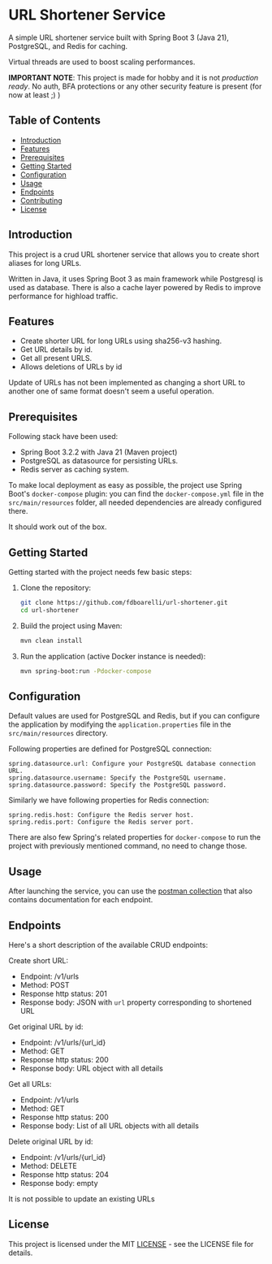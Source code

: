 # URL Shortener Service

A simple URL shortener service built with Spring Boot 3 (Java 21), PostgreSQL, and Redis for caching.

Virtual threads are used to boost scaling performances.

**IMPORTANT NOTE**: This project is made for hobby and it is not *production ready*. No auth, BFA protections or any other security feature is present (for now at least ;) )

## Table of Contents

- [Introduction](#introduction)
- [Features](#features)
- [Prerequisites](#prerequisites)
- [Getting Started](#getting-started)
- [Configuration](#configuration)
- [Usage](#usage)
- [Endpoints](#endpoints)
- [Contributing](#contributing)
- [License](#license)

## Introduction

This project is a crud URL shortener service that allows you to create short aliases for long URLs. 

Written in Java, it uses Spring Boot 3 as main framework while Postgresql is used as database.
There is also a cache layer powered by Redis to improve performance for highload traffic.

## Features

- Create shorter URL for long URLs using sha256-v3 hashing.
- Get URL details by id.
- Get all present URLS.
- Allows deletions of URLs by id

Update of URLs has not been implemented as changing a short URL to another one of same format doesn't seem a useful operation.

## Prerequisites

Following stack have been used:

- Spring Boot 3.2.2 with Java 21 (Maven project)
- PostgreSQL as datasource for persisting URLs.
- Redis server as caching system.

To make local deployment as easy as possible, the project use Spring Boot's `docker-compose` plugin: you can find the
`docker-compose.yml` file in the `src/main/resources` folder, all needed dependencies are already configured there.

It should work out of the box.

## Getting Started

Getting started with the project needs few basic steps:

1. Clone the repository:

   ```bash
   git clone https://github.com/fdboarelli/url-shortener.git
   cd url-shortener

2. Build the project using Maven:
    ```bash
    mvn clean install
    ```
   
3. Run the application (active Docker instance is needed):

   ```bash
   mvn spring-boot:run -Pdocker-compose
   ```
## Configuration

Default values are used for PostgreSQL and Redis, but if you can configure the application by modifying the `application.properties` file in the `src/main/resources` directory. 

Following properties are defined for PostgreSQL connection:

```
spring.datasource.url: Configure your PostgreSQL database connection URL.
spring.datasource.username: Specify the PostgreSQL username.
spring.datasource.password: Specify the PostgreSQL password.
```

Similarly we have following properties for Redis connection:

```
spring.redis.host: Configure the Redis server host.
spring.redis.port: Configure the Redis server port.
```

There are also few Spring's related properties for `docker-compose` to run the project with previously mentioned command, no need to change those.

## Usage

After launching the service, you can use the [postman collection](assets/url-shortener.postman_collection.json) that also contains documentation for each endpoint.

## Endpoints

Here's a short description of the available CRUD endpoints:

Create short URL:
- Endpoint: /v1/urls
- Method: POST
- Response http status: 201
- Response body: JSON with `url` property corresponding to shortened URL

Get original URL by id:
- Endpoint: /v1/urls/{url_id}
- Method: GET
- Response http status: 200
- Response body: URL object with all details

Get all URLs:
- Endpoint: /v1/urls
- Method: GET
- Response http status: 200
- Response body: List of all URL objects with all details

Delete original URL by id:
- Endpoint: /v1/urls/{url_id}
- Method: DELETE
- Response http status: 204
- Response body: empty

It is not possible to update an existing URLs

## License

This project is licensed under the MIT [LICENSE](LICENSE.txt) - see the LICENSE file for details.